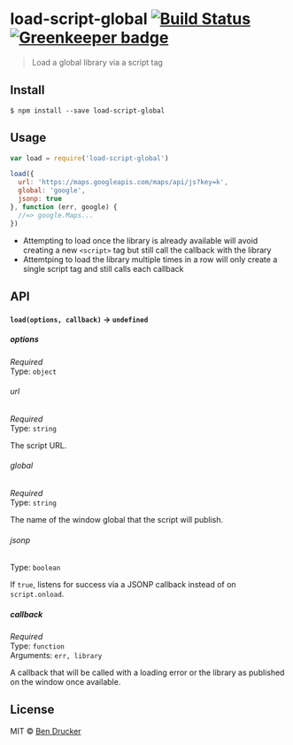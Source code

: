 # load-script-global [![Build Status](https://travis-ci.org/bendrucker/load-script-global.svg?branch=master)](https://travis-ci.org/bendrucker/load-script-global) [![Greenkeeper badge](https://badges.greenkeeper.io/bendrucker/load-script-global.svg)](https://greenkeeper.io/)

> Load a global library via a script tag


## Install

```
$ npm install --save load-script-global
```


## Usage

```js
var load = require('load-script-global')

load({
  url: 'https://maps.googleapis.com/maps/api/js?key=k',
  global: 'google',
  jsonp: true
}, function (err, google) {
  //=> google.Maps...  
})
```

* Attempting to load once the library is already available will avoid creating a new `<script>` tag but still call the callback with the library
* Attemtping to load the library multiple times in a row will only create a single script tag and still calls each callback

## API

#### `load(options, callback)` -> `undefined`

##### options

*Required*  
Type: `object`

###### url

*Required*  
Type: `string`

The script URL.

###### global

*Required*  
Type: `string`

The name of the window global that the script will publish.

###### jsonp

Type: `boolean`

If `true`, listens for success via a JSONP callback instead of on `script.onload`.

##### callback

*Required*  
Type: `function`  
Arguments: `err, library`

A callback that will be called with a loading error or the library as published on the window once available.

## License

MIT © [Ben Drucker](http://bendrucker.me)
